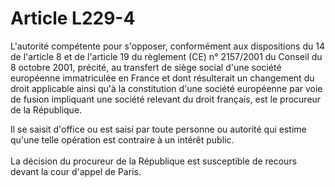 # Article L229-4

<p>L'autorité compétente pour s'opposer, conformément aux dispositions du 14 de l'article 8 et de l'article 19 du règlement (CE) n° 2157/2001 du Conseil du 8 octobre 2001, précité, au transfert de siège social d'une société européenne immatriculée en France et dont résulterait un changement du droit applicable ainsi qu'à la constitution d'une société européenne par voie de fusion impliquant une société relevant du droit français, est le procureur de la République.</p><p>Il se saisit d'office ou est saisi par toute personne ou autorité qui estime qu'une telle opération est contraire à un intérêt public. <br/><br/> La décision du procureur de la République est susceptible de recours devant la cour d'appel de Paris. <br/><br/></p>